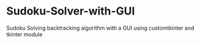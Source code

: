 # Sudoku-Solver-with-GUI
 Sudoku Solving backtracking algorithm with a GUI using customtkinter and tkinter module
